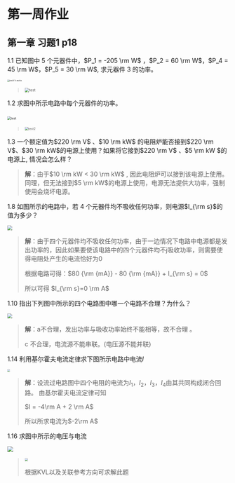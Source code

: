 # 第一周作业

## 第一章 习题1 p18

1.1 已知图中 5 个元器件中，$P_1 = -205 \rm W$ ，$P_2 = 60 \rm W$，$P_4 = 45 \rm W$，$P_5 = 30 \rm W$, 求元器件 3 的功率。

<img src="https://telegraph-image-5ms.pages.dev/file/63caa6f61bcd32077cbdb.jpg" alt="test if it works" style="zoom:30%;" />	

> <img src="https://telegraph-image-5ms.pages.dev/file/1907c050e577399e44097.jpg" alt="test" style="zoom:60%;" />	

1.2 求图中所示电路中每个元器件的功率。	

​<img src="https://telegraph-image-5ms.pages.dev/file/c9c3b2cd69dd7506bcb0a.jpg" alt="test" style="zoom:50%;" />

> <img src="https://telegraph-image-5ms.pages.dev/file/dcaedafda71e9101094a5.jpg" alt="test2" style="zoom:50%;" />	

1.3 一个额定值为$220 \rm V$ 、$10 \rm kW$ 的电阻炉能否接到$220 \rm V$、$30 \rm kW$的电源上使用？如果将它接到$220 \rm V$ 、$5 \rm kW $的电源上, 情况会怎么样？

> **解**：由于$10 \rm kW < 30 \rm kW$ , 因此电阻炉可以接到该电源上使用。 
> 同理，但无法接到$5 \rm kW$的电源上使用，电源无法提供大功率，强制使用会烧坏电源。

1.8 如图所示的电路中，若 4 个元器件均不吸收任何功率，则电源$I_{\rm s}$的值为多少？

<img src="https://telegraph-image-5ms.pages.dev/file/b06f44f4dc936d481c11f.jpg" style="zoom:68%;" />		

> **解**：由于四个元器件均不吸收任何功率，由于一边情况下电路中电源都是发出功率的，因此如果要使该电路中的四个元器件均不j吸收功率，则需要使得电阻处产生的电流恰好为0
> 
> 根据电路可得：$80 {\rm {mA}} - 80 {\rm {mA}} + I_{\rm s} = 0$
> 
> 所以可得 $I_{\rm s}=0 \rm A$

1.10 指出下列图中所示的四个电路图中哪一个电路不合理？为什么？

<img src="https://telegraph-image-5ms.pages.dev/file/0434e143082fa4b6a08e0.jpg" style="zoom:70%;" />		

> **解**：a不合理，发出功率与吸收功率始终不能相等，故不合理 。
> 
> c 不合理，电流源不能串联。(电压源不能并联)

1.14 利用基尔霍夫电流定律求下图所示电路中电流$I$

<img src="https://telegraph-image-5ms.pages.dev/file/efe6d62102a541ff3996a.jpg" style="zoom:40%;" />	

> **解**：设流过电路图中四个电阻的电流为$I_1$，$I_2$，$I_3$，$I_4$由其共同构成闭合回路。
> 由基尔霍夫电流定律可知
>
> $I = -4\rm A + 2 \rm A$
>
> 所以所求电流为$-2\rm A$

1.16 求图中所示的电压与电流

<img src="https://telegraph-image-5ms.pages.dev/file/832494976aa7429d26927.jpg" style="zoom:80%;" />	

> <img src="https://telegraph-image-5ms.pages.dev/file/04a2ddcb1232c9c369402.jpg" style="zoom:45%;" />
>  
> 根据KVL以及关联参考方向可求解此题
